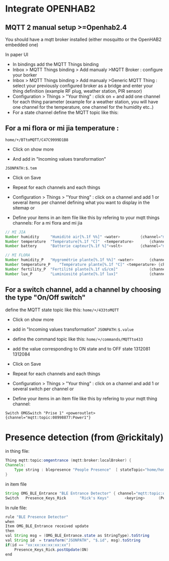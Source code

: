 # Integrate OPENHAB2

## MQTT 2 manual setup >=Openhab2.4
You should have a mqtt broker installed (either mosquitto or the OpenHAB2 embedded one)

In paper UI
* In bindings add the MQTT Things binding
* Inbox > MQTT Things binding > Add manualy >MQTT Broker : configure your borker
* Inbox > MQTT Things binding > Add manualy >Generic MQTT Thing : select your previously configured broker as a bridge and enter your thing definition (example RF plug, weather station, PIR sensor)
* Configuration > Things > "Your thing" : click on + and add one channel for each thing parameter (example for a weather station, you will have one channel for the temperature, one channel for the humidity etc..)
* For a state channel define the MQTT topic like this:

## For a mi flora or mi jia temperature :

`home/+/BTtoMQTT/C47C9999D1B8`

* Click on show more

* And add in "Incoming values transformation"

`JSONPATH:$.tem`

* Click on Save

* Repeat for each channels and each things
* Configuration > Things > "Your thing" : click on a channel and add 1 or several items per channel defining what you want to display in the sitemap
or
* Define your items in an item file like this by refering to your mqtt things channels:
For a mi flora and mi jia

```java
// MI JIA
Number humidity		"Humidité air[%.1f %%]" <water>		    {channel="mqtt:topic:dc2222e6:humidite-mijia"}
Number temperature 	"Température[%.1f °C]"  <temperature>	    {channel="mqtt:topic:dc2222e6:temperature-mijia"}
Number battery   	"Batterie capteur[%.1f %]"<volt>	    {channel="mqtt:topic:dc2222e6:batterie-mijia"}

// MI FLORA
Number humidity_P	"Hygrométrie plante[%.1f %%]" <water>	    {channel="mqtt:topic:1fb33334:humidite-miflora"}
Number temperature_P 	"Température plante[%.1f °C]" <temperature> {channel="mqtt:topic:1fb33334:temperature-miflora"}
Number fertility_P	"Fertilité plante[%.1f uS/cm]" 	            {channel="mqtt:topic:1fb33334:fertilite-miflora"}
Number lux_P		"Luminiosité plante[%.1f lux]"              {channel="mqtt:topic:1fb33334:lux-miflora"}
```
## For a switch channel, add a channel by choosing the type "On/Off switch"

 define the MQTT state topic like this:
`home/+/433toMQTT`

* Click on show more

* add in "Incoming values transformation"
`JSONPATH:$.value`

* define the command topic like this:
`home/+/commands/MQTTto433`

* add the value corresponding to ON state and to OFF state
1312081
1312084

* Click on Save

* Repeat for each channels and each things

* Configuration > Things > "Your thing" : click on a channel and add 1 or several switch per channel 
or
* Define your items in an item file like this by refering to your mqtt thing channel:

`Switch OMGSwitch "Prise 1" <poweroutlet> {channel="mqtt:topic:08998877:Power1"}`


# Presence detection (from @rickitaly)

in thing file:

```java
Thing mqtt:topic:omgentrance (mqtt:broker:localBroker) {
Channels:
    Type string : blepresence "People Presence"  [ stateTopic="home/home_presence/OpenMQTTGatewayEntrance"]
}
```

in item file

```java
String OMG_BLE_Entrance "BLE Entrance Detector" { channel="mqtt:topic:omgentrance:blepresence" }
Switch   Presence_Keys_Rick      "Rick's Keys"       <keyring>      (People, gKeys)        {expire="240s,OFF"}
```

In rule file:

```java
rule "BLE Presence Detector"
when
Item OMG_BLE_Entrance received update
then
val String msg = (OMG_BLE_Entrance.state as StringType).toString
val String id  = transform("JSONPATH", "$.id", msg).toString
if(id == "xx:xx:xx:xx:xx:xx")
    Presence_Keys_Rick.postUpdate(ON)
end
```



